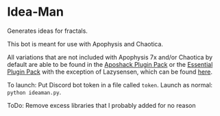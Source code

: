 # Idea-Man
Generates ideas for fractals.

This bot is meant for use with Apophysis and Chaotica.

All variations that are not included with Apophysis 7x and/or Chaotica by default are able to be found in the [Aposhack Plugin Pack](https://www.deviantart.com/phoenixkeyblack/art/The-Aposhack-Plugin-Pack-98807426) or the [Essential Plugin Pack](https://www.deviantart.com/tatasz/art/Essential-Plugin-Pack-705591208) with the exception of Lazysensen, which can be found [here](https://bezo97.tk/plugins.html).

To launch: Put Discord bot token in a file called `token`. Launch as normal: `python ideaman.py`.

ToDo: Remove excess libraries that I probably added for no reason
